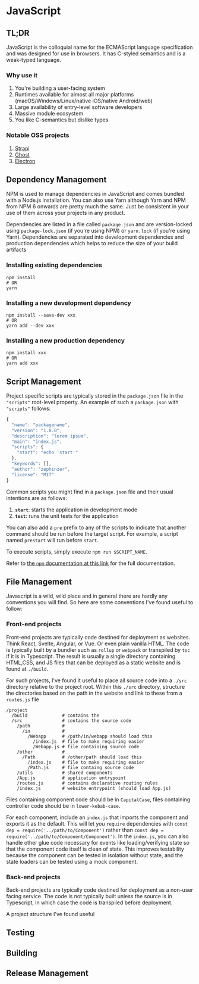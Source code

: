 # JavaScript

## TL;DR

JavaScript is the colloquial name for the ECMAScript language specification and was designed for use in browsers. It has C-styled semantics and is a weak-typed language.

### Why use it

1. You're building a user-facing system
2. Runtimes available for almost all major platforms (macOS/Windows/Linux/native iOS/native Android/web)
3. Large availability of entry-level software developers
4. Massive module ecosystem
5. You like C-semantics but dislike types

### Notable OSS projects

1. [Strapi](https://strapi.io)
2. [Ghost](https://ghost.org) 
3. [Electron](https://www.electronjs.org)

## Dependency Management

NPM is used to manage dependencies in JavaScript and comes bundled with a Node.js installation. You can also use Yarn although Yarn and NPM from NPM 6 onwards are pretty much the same. Just be consistent in your use of them across your projects in any product.

Dependencies are listed in a file called `package.json` and are version-locked using `package-lock.json` (if you're using NPM) or `yarn.lock` (if you're using Yarn). Dependencies are separated into development dependencies and production dependencies which helps to reduce the size of your build artifacts

### Installing existing dependencies

```
npm install
# OR
yarn
```

### Installing a new development dependency

```
npm install --save-dev xxx
# OR
yarn add --dev xxx
```

### Installing a new production dependency

```
npm install xxx
# OR
yarn add xxx
```

## Script Management

Project specific scripts are typically stored in the `package.json` file in the `"scripts"` root-level property. An example of such a `package.json` with `"scripts"` follows:

```javascript
{
  "name": "packagename",
  "version": "1.0.0",
  "description": "lorem ipsum",
  "main": "index.js",
  "scripts": {
    "start": "echo 'start'"
  },
  "keywords": [],
  "author": "zephinzer",
  "license": "MIT"
}
```

Common scripts you might find in a `package.json` file and their usual intentions are as follows:

1. **`start`**: starts the application in development mode
2. **`test`**: runs the unit tests for the application

You can also add a `pre` prefix to any of the scripts to indicate that another command should be run before the target script. For example, a script named `prestart` will run before `start`.

To execute scripts, simply execute `npm run $SCRIPT_NAME`.

Refer to [the `npm` documentation at this link](https://docs.npmjs.com/cli/v7/using-npm/scripts) for the full documentation.

## File Management

Javascript is a wild, wild place and in general there are hardly any conventions you will find. So here are some conventions I've found useful to follow:

### Front-end projects

Front-end projects are typically code destined for deployment as websites. Think React, Svelte, Angular, or Vue. Or even plain vanilla HTML. The code is typically built by a bundler such as `rollup` or `webpack` or transpiled by `tsc` if it is in Typescript. The result is usually a single directory containing HTML,CSS, and JS files that can be deployed as a static website and is found at `./build`.

For such projects, I've found it useful to place all source code into a `./src` directory relative to the project root. Within this `./src` directory, structure the directories based on the path in the website and link to these from a `routes.js` file

```
/project
  /build             # contains the 
  /src               # contains the source code
    /path            # 
      /in            #
        /Webapp      # /path/in/webapp should load this
          /index.js  # file to make requiring easier
          /Webapp.js # file containing source code
    /other           #
      /Path          # /other/path should load this
        /index.js    # file to make requiring easier
        /Path.js     # file containg source code
    /utils           # shared components
    /App.js          # application entrypoint
    /routes.js       # contains declarative routing rules
    /index.js        # website entrypoint (should load App.js)
```

Files containing component code should be in `CapitalCase`, files containing controller code should be in `lower-kebab-case`.

For each component, include an `index.js` that imports the component and exports it as the default. This will let you `require` dependencies with `const dep = require('../path/to/Component')` rather than `const dep = require('../path/to/Component/Component')`. In the `index.js`, you can also handle other glue code necessary for events like loading/verifying state so that the component code itself is clean of state. This improves testability because the component can be tested in isolation without state, and the state loaders can be tested using a mock component.

### Back-end projects

Back-end projects are typically code destined for deployment as a non-user facing service. The code is not typically built unless the source is in Typescript, in which case the code is transpiled before deployment.

A project structure I've found useful

## Testing

## Building

## Release Management
